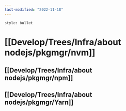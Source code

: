 ```yaml
---
last-modified: "2022-11-18"
---
```

```toc
style: bullet
```
# [[Develop/Trees/Infra/about nodejs/pkgmgr/nvm]]
## [[Develop/Trees/Infra/about nodejs/pkgmgr/npm]]
## [[Develop/Trees/Infra/about nodejs/pkgmgr/Yarn]]

